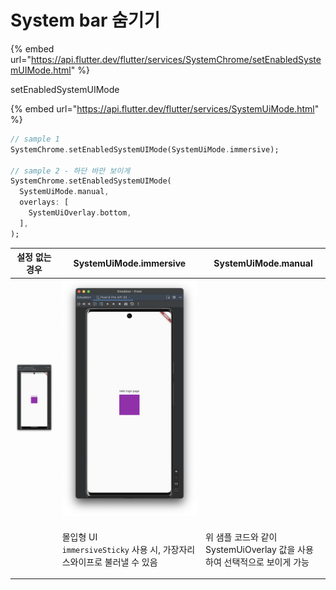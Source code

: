 # System bar 숨기기

{% embed url="https://api.flutter.dev/flutter/services/SystemChrome/setEnabledSystemUIMode.html" %}

setEnabledSystemUIMode

{% embed url="https://api.flutter.dev/flutter/services/SystemUiMode.html" %}



```dart
// sample 1
SystemChrome.setEnabledSystemUIMode(SystemUiMode.immersive);

// sample 2 - 하단 바만 보이게
SystemChrome.setEnabledSystemUIMode(
  SystemUiMode.manual,
  overlays: [
    SystemUiOverlay.bottom,
  ],
);
```

| 설정 없는 경우                                        | SystemUiMode.immersive                                                  | SystemUiMode.manual                              |
| ----------------------------------------------- | ----------------------------------------------------------------------- | ------------------------------------------------ |
| ![](<../../../.gitbook/assets/image (120).png>) | ![](<../../../.gitbook/assets/image (121).png>)                         |                                                  |
|                                                 | <p>몰입형 UI<br><code>immersiveSticky</code> 사용 시, 가장자리 스와이프로 불러낼 수 있음</p> | 위 샘플 코드와 같이 SystemUiOverlay 값을 사용하여 선택적으로 보이게 가능 |





